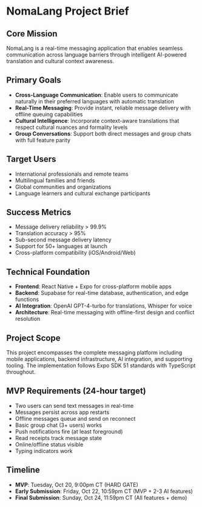 # NomaLang Project Brief

## Core Mission
NomaLang is a real-time messaging application that enables seamless communication across language barriers through intelligent AI-powered translation and cultural context awareness.

## Primary Goals
- **Cross-Language Communication**: Enable users to communicate naturally in their preferred languages with automatic translation
- **Real-Time Messaging**: Provide instant, reliable message delivery with offline queuing capabilities
- **Cultural Intelligence**: Incorporate context-aware translations that respect cultural nuances and formality levels
- **Group Conversations**: Support both direct messages and group chats with full feature parity

## Target Users
- International professionals and remote teams
- Multilingual families and friends
- Global communities and organizations
- Language learners and cultural exchange participants

## Success Metrics
- Message delivery reliability > 99.9%
- Translation accuracy > 95%
- Sub-second message delivery latency
- Support for 50+ languages at launch
- Cross-platform compatibility (iOS/Android/Web)

## Technical Foundation
- **Frontend**: React Native + Expo for cross-platform mobile apps
- **Backend**: Supabase for real-time database, authentication, and edge functions
- **AI Integration**: OpenAI GPT-4-turbo for translations, Whisper for voice
- **Architecture**: Real-time messaging with offline-first design and conflict resolution

## Project Scope
This project encompasses the complete messaging platform including mobile applications, backend infrastructure, AI integration, and supporting tooling. The implementation follows Expo SDK 51 standards with TypeScript throughout.

## MVP Requirements (24-hour target)
- Two users can send text messages in real-time
- Messages persist across app restarts
- Offline messages queue and send on reconnect
- Basic group chat (3+ users) works
- Push notifications fire (at least foreground)
- Read receipts track message state
- Online/offline status visible
- Typing indicators work

## Timeline
- **MVP**: Tuesday, Oct 20, 9:00pm CT (HARD GATE)
- **Early Submission**: Friday, Oct 22, 10:59pm CT (MVP + 2-3 AI features)
- **Final Submission**: Sunday, Oct 24, 11:59pm CT (All features + demo)

